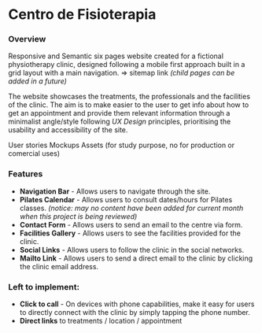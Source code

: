 # Centro de Fisioterapia

### Overview

Responsive and Semantic six pages website created for a fictional physiotherapy clinic, designed following a mobile first approach built in a grid layout with a main navigation.
 => sitemap link _(child pages can be added in a future)_
 
The website showcases the treatments, the professionals and the facilities of the clinic. The aim is to make easier to the user to get info about how to get an appointment and provide them relevant information through a minimalist angle/style  following _UX Design_ principles, prioritising the usability and accessibility of the site.

User stories 
Mockups
Assets (for study purpose, no for production or comercial uses)

### Features

- **Navigation Bar** - Allows users to navigate through the site.
- **Pilates Calendar** - Allows users to consult dates/hours for Pilates classes. _(notice: may no content have been added for current month when this project is being reviewed)_
- **Contact Form** - Allows users to send an email to the centre via form.
- **Facilities Gallery** - Allows users to see the facilities provided for the clinic.
- **Social Links** - Allows users to follow the clinic in the social networks. 
- **Mailto Link** - Allows users to send a direct email to the clinic by clicking the clinic email address.

### Left to implement:

- **Click to call** - On devices with phone capabilities, make it easy for users to directly connect with the clinic by simply tapping the phone number. 
- **Direct links** to treatments / location / appointment 
